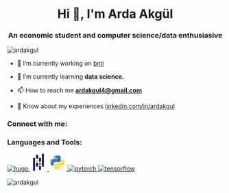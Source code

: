 <h1 align="center">Hi 👋, I'm Arda Akgül</h1>
<h3 align="center">An economic student and computer science/data enthusiasive</h3>

<p align="left"> <img src="https://komarev.com/ghpvc/?username=ardakgul&label=Profile%20views&color=0e75b6&style=flat" alt="ardakgul" /> </p>

- 🔭 I’m currently working on [bnti](bnti)

- 🌱 I’m currently learning **data science.**

- 📫 How to reach me **ardakgul4@gmail.com**

- 📄 Know about my experiences [linkedin.com/in/ardakgul](linkedin.com/in/ardakgul)

<h3 align="left">Connect with me:</h3>
<p align="left">
</p>

<h3 align="left">Languages and Tools:</h3>
<p align="left"> <a href="https://gohugo.io/" target="_blank" rel="noreferrer"> <img src="https://api.iconify.design/logos-hugo.svg" alt="hugo" width="40" height="40"/> </a> <a href="https://pandas.pydata.org/" target="_blank" rel="noreferrer"> <img src="https://raw.githubusercontent.com/devicons/devicon/2ae2a900d2f041da66e950e4d48052658d850630/icons/pandas/pandas-original.svg" alt="pandas" width="40" height="40"/> </a> <a href="https://www.python.org" target="_blank" rel="noreferrer"> <img src="https://raw.githubusercontent.com/devicons/devicon/master/icons/python/python-original.svg" alt="python" width="40" height="40"/> </a> <a href="https://pytorch.org/" target="_blank" rel="noreferrer"> <img src="https://www.vectorlogo.zone/logos/pytorch/pytorch-icon.svg" alt="pytorch" width="40" height="40"/> </a> <a href="https://www.tensorflow.org" target="_blank" rel="noreferrer"> <img src="https://www.vectorlogo.zone/logos/tensorflow/tensorflow-icon.svg" alt="tensorflow" width="40" height="40"/> </a> </p>

<p><img align="center" src="https://github-readme-stats.vercel.app/api/top-langs?username=ardakgul&show_icons=true&locale=en&layout=compact" alt="ardakgul" /></p>

